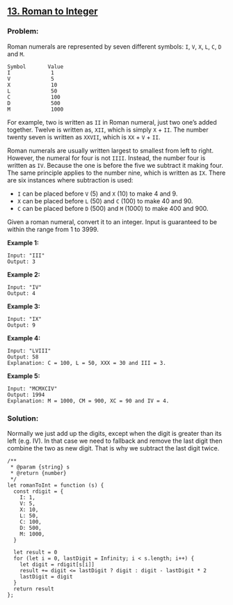 [13. Roman to Integer](https://leetcode.com/problems/roman-to-integer/description/)
-----------------------------------------------------------------------------------

### Problem:

Roman numerals are represented by seven different symbols: `I`, `V`, `X`, `L`, `C`, `D` and `M`.

    Symbol       Value
    I             1
    V             5
    X             10
    L             50
    C             100
    D             500
    M             1000

For example, two is written as `II` in Roman numeral, just two one’s added together. Twelve is written as, `XII`, which is simply `X` + `II`. The number twenty seven is written as `XXVII`, which is `XX` + `V` + `II`.

Roman numerals are usually written largest to smallest from left to right. However, the numeral for four is not `IIII`. Instead, the number four is written as `IV`. Because the one is before the five we subtract it making four. The same principle applies to the number nine, which is written as `IX`. There are six instances where subtraction is used:

-   `I` can be placed before `V` (5) and `X` (10) to make 4 and 9.
-   `X` can be placed before `L` (50) and `C` (100) to make 40 and 90.
-   `C` can be placed before `D` (500) and `M` (1000) to make 400 and 900.

Given a roman numeral, convert it to an integer. Input is guaranteed to be within the range from 1 to 3999.

**Example 1:**

    Input: "III"
    Output: 3

**Example 2:**

    Input: "IV"
    Output: 4

**Example 3:**

    Input: "IX"
    Output: 9

**Example 4:**

    Input: "LVIII"
    Output: 58
    Explanation: C = 100, L = 50, XXX = 30 and III = 3.

**Example 5:**

    Input: "MCMXCIV"
    Output: 1994
    Explanation: M = 1000, CM = 900, XC = 90 and IV = 4.

### Solution:

Normally we just add up the digits, except when the digit is greater than its left (e.g. IV). In that case we need to fallback and remove the last digit then combine the two as new digit. That is why we subtract the last digit twice.

    /**
     * @param {string} s
     * @return {number}
     */
    let romanToInt = function (s) {
      const rdigit = {
        I: 1,
        V: 5,
        X: 10,
        L: 50,
        C: 100,
        D: 500,
        M: 1000,
      }

      let result = 0
      for (let i = 0, lastDigit = Infinity; i < s.length; i++) {
        let digit = rdigit[s[i]]
        result += digit <= lastDigit ? digit : digit - lastDigit * 2
        lastDigit = digit
      }
      return result
    };


